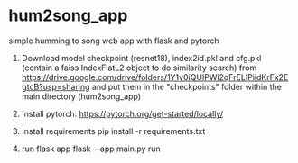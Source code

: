 # hum2song_app
simple humming to song web app with flask and pytorch

1. Download model checkpoint (resnet18), index2id.pkl and cfg.pkl (contain a faiss IndexFlatL2 object to do similarity search) from
   https://drive.google.com/drive/folders/1Y1y0iQUIPWi2qFrELIPiidKrFx2EgtcB?usp=sharing
   and put them in the "checkpoints" folder within the main directory (hum2song_app)
2. Install pytorch:
   https://pytorch.org/get-started/locally/
   
4. Install requirements
   pip install -r requirements.txt
   
5. run flask app
   flask --app main.py run 
